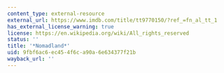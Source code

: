 ```yaml
---
content_type: external-resource
external_url: https://www.imdb.com/title/tt9770150/?ref_=fn_al_tt_1
has_external_license_warning: true
license: https://en.wikipedia.org/wiki/All_rights_reserved
status: ''
title: '*Nomadland*'
uid: 9fbf6ac6-ec45-4f6c-a90a-6e634377f21b
wayback_url: ''
---
```


